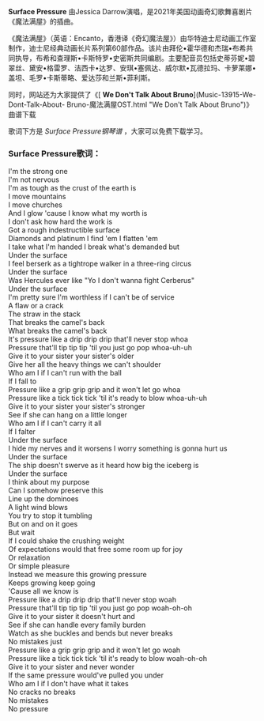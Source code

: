 

**Surface Pressure** 由Jessica Darrow演唱，是2021年美国动画奇幻歌舞喜剧片《魔法满屋》的插曲。

《魔法满屋》（英语：Encanto，香港译《奇幻魔法屋》）由华特迪士尼动画工作室制作，迪士尼经典动画长片系列第60部作品。该片由拜伦•霍华德和杰瑞•布希共同执导，布希和查理斯•卡斯特罗•史密斯共同编剧。主要配音员包括史蒂芬妮•碧翠丝、黛安•格雷罗、洁西卡•达罗、安琪•塞佩达、威尔默•瓦德拉玛、卡萝莱娜•盖坦、毛罗•卡斯蒂略、爱达莎和兰斯•菲利斯。

同时，网站还为大家提供了《[ **We Don't Talk About Bruno**](Music-13915-We-Dont-Talk-About-
Bruno-魔法满屋OST.html "We Don't Talk About Bruno")》曲谱下载

歌词下方是 _Surface Pressure钢琴谱_ ，大家可以免费下载学习。

### Surface Pressure歌词：

I'm the strong one  
I'm not nervous  
I'm as tough as the crust of the earth is  
I move mountains  
I move churches  
And I glow 'cause I know what my worth is  
I don't ask how hard the work is  
Got a rough indestructible surface  
Diamonds and platinum I find 'em I flatten 'em  
I take what I'm handed I break what's demanded but  
Under the surface  
I feel berserk as a tightrope walker in a three-ring circus  
Under the surface  
Was Hercules ever like &quot;Yo I don't wanna fight Cerberus&quot;  
Under the surface  
I'm pretty sure I'm worthless if I can't be of service  
A flaw or a crack  
The straw in the stack  
That breaks the camel's back  
What breaks the camel's back  
It's pressure like a drip drip drip that'll never stop whoa  
Pressure that'll tip tip tip 'til you just go pop whoa-uh-uh  
Give it to your sister your sister's older  
Give her all the heavy things we can't shoulder  
Who am I if I can't run with the ball  
If I fall to  
Pressure like a grip grip grip and it won't let go whoa  
Pressure like a tick tick tick 'til it's ready to blow whoa-uh-uh  
Give it to your sister your sister's stronger  
See if she can hang on a little longer  
Who am I if I can't carry it all  
If I falter  
Under the surface  
I hide my nerves and it worsens I worry something is gonna hurt us  
Under the surface  
The ship doesn't swerve as it heard how big the iceberg is  
Under the surface  
I think about my purpose  
Can I somehow preserve this  
Line up the dominoes  
A light wind blows  
You try to stop it tumbling  
But on and on it goes  
But wait  
If I could shake the crushing weight  
Of expectations would that free some room up for joy  
Or relaxation  
Or simple pleasure  
Instead we measure this growing pressure  
Keeps growing keep going  
'Cause all we know is  
Pressure like a drip drip drip that'll never stop woah  
Pressure that'll tip tip tip 'til you just go pop woah-oh-oh  
Give it to your sister it doesn't hurt and  
See if she can handle every family burden  
Watch as she buckles and bends but never breaks  
No mistakes just  
Pressure like a grip grip grip and it won't let go woah  
Pressure like a tick tick tick 'til it's ready to blow woah-oh-oh  
Give it to your sister and never wonder  
If the same pressure would've pulled you under  
Who am I if I don't have what it takes  
No cracks no breaks  
No mistakes  
No pressure

